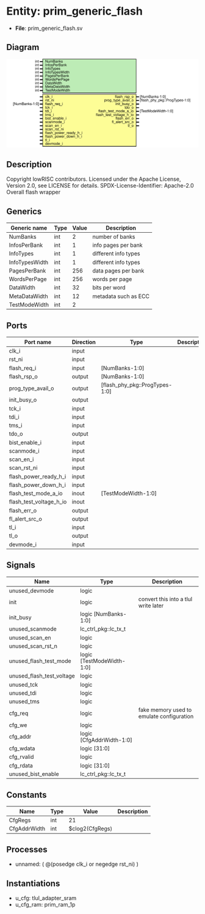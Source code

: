 # Entity: prim_generic_flash

- **File**: prim_generic_flash.sv
## Diagram

![Diagram](prim_generic_flash.svg "Diagram")
## Description

Copyright lowRISC contributors.
 Licensed under the Apache License, Version 2.0, see LICENSE for details.
 SPDX-License-Identifier: Apache-2.0
 Overall flash wrapper
 
## Generics

| Generic name   | Type | Value | Description          |
| -------------- | ---- | ----- | -------------------- |
| NumBanks       | int  | 2     | number of banks      |
| InfosPerBank   | int  | 1     | info pages per bank  |
| InfoTypes      | int  | 1     | different info types |
| InfoTypesWidth | int  | 1     | different info types |
| PagesPerBank   | int  | 256   | data pages per bank  |
| WordsPerPage   | int  | 256   | words per page       |
| DataWidth      | int  | 32    | bits per word        |
| MetaDataWidth  | int  | 12    | metadata such as ECC |
| TestModeWidth  | int  | 2     |                      |
## Ports

| Port name               | Direction | Type                           | Description |
| ----------------------- | --------- | ------------------------------ | ----------- |
| clk_i                   | input     |                                |             |
| rst_ni                  | input     |                                |             |
| flash_req_i             | input     | [NumBanks-1:0]                 |             |
| flash_rsp_o             | output    | [NumBanks-1:0]                 |             |
| prog_type_avail_o       | output    | [flash_phy_pkg::ProgTypes-1:0] |             |
| init_busy_o             | output    |                                |             |
| tck_i                   | input     |                                |             |
| tdi_i                   | input     |                                |             |
| tms_i                   | input     |                                |             |
| tdo_o                   | output    |                                |             |
| bist_enable_i           | input     |                                |             |
| scanmode_i              | input     |                                |             |
| scan_en_i               | input     |                                |             |
| scan_rst_ni             | input     |                                |             |
| flash_power_ready_h_i   | input     |                                |             |
| flash_power_down_h_i    | input     |                                |             |
| flash_test_mode_a_io    | inout     | [TestModeWidth-1:0]            |             |
| flash_test_voltage_h_io | inout     |                                |             |
| flash_err_o             | output    |                                |             |
| fl_alert_src_o          | output    |                                |             |
| tl_i                    | input     |                                |             |
| tl_o                    | output    |                                |             |
| devmode_i               | input     |                                |             |
## Signals

| Name                      | Type                      | Description                                |
| ------------------------- | ------------------------- | ------------------------------------------ |
| unused_devmode            | logic                     |                                            |
| init                      | logic                     | convert this into a tlul write later       |
| init_busy                 | logic [NumBanks-1:0]      |                                            |
| unused_scanmode           | lc_ctrl_pkg::lc_tx_t      |                                            |
| unused_scan_en            | logic                     |                                            |
| unused_scan_rst_n         | logic                     |                                            |
| unused_flash_test_mode    | logic [TestModeWidth-1:0] |                                            |
| unused_flash_test_voltage | logic                     |                                            |
| unused_tck                | logic                     |                                            |
| unused_tdi                | logic                     |                                            |
| unused_tms                | logic                     |                                            |
| cfg_req                   | logic                     | fake memory used to emulate configuration  |
| cfg_we                    | logic                     |                                            |
| cfg_addr                  | logic [CfgAddrWidth-1:0]  |                                            |
| cfg_wdata                 | logic [31:0]              |                                            |
| cfg_rvalid                | logic                     |                                            |
| cfg_rdata                 | logic [31:0]              |                                            |
| unused_bist_enable        | lc_ctrl_pkg::lc_tx_t      |                                            |
## Constants

| Name         | Type | Value           | Description |
| ------------ | ---- | --------------- | ----------- |
| CfgRegs      | int  | 21              |             |
| CfgAddrWidth | int  | $clog2(CfgRegs) |             |
## Processes
- unnamed: ( @(posedge clk_i or negedge rst_ni) )
## Instantiations

- u_cfg: tlul_adapter_sram
- u_cfg_ram: prim_ram_1p
